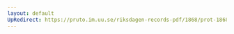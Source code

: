 ```yaml
---
layout: default
UpRedirect: https://pruto.im.uu.se/riksdagen-records-pdf/1868/prot-1868--ak--302/prot-1868--ak--302_038.pdf
---
```

